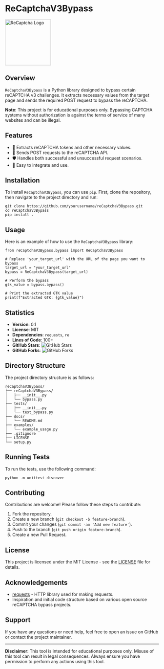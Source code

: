 # ReCaptchaV3Bypass

<img src="https://www.google.com/recaptcha/about/images/reCAPTCHA-logo@2x.png" width="150" alt="ReCaptcha Logo">

## Overview

`ReCaptchaV3Bypass` is a Python library designed to bypass certain reCAPTCHA v3 challenges. It extracts necessary values from the target page and sends the required POST request to bypass the reCAPTCHA.

**Note:** This project is for educational purposes only. Bypassing CAPTCHA systems without authorization is against the terms of service of many websites and can be illegal.

## Features

- 🚀 Extracts reCAPTCHA tokens and other necessary values.
- 🔄 Sends POST requests to the reCAPTCHA API.
- 🛡 Handles both successful and unsuccessful request scenarios.
- 🔧 Easy to integrate and use.

## Installation

To install `ReCaptchaV3Bypass`, you can use `pip`. First, clone the repository, then navigate to the project directory and run:

```
git clone https://github.com/yourusername/reCaptchaV3Bypass.git
cd reCaptchaV3Bypass
pip install .
```

## Usage

Here is an example of how to use the `ReCaptchaV3Bypass` library:

```
from reCaptchaV3Bypass.bypass import ReCaptchaV3Bypass

# Replace 'your_target_url' with the URL of the page you want to bypass
target_url = "your_target_url"
bypass = ReCaptchaV3Bypass(target_url)

# Perform the bypass
gtk_value = bypass.bypass()

# Print the extracted GTK value
print(f"Extracted GTK: {gtk_value}")
```

## Statistics

- **Version**: 0.1
- **License**: MIT
- **Dependencies**: `requests`, `re`
- **Lines of Code**: 100+
- **GitHub Stars**: ![GitHub Stars](https://img.shields.io/github/stars/rdwxth/reCaptchaV3Bypass?style=social)
- **GitHub Forks**: ![GitHub Forks](https://img.shields.io/github/forks/rdwxth/reCaptchaV3Bypass?style=social)

## Directory Structure

The project directory structure is as follows:

```
reCaptchaV3Bypass/
├── reCaptchaV3Bypass/
│   ├── __init__.py
│   └── bypass.py
├── tests/
│   ├── __init__.py
│   └── test_bypass.py
├── docs/
│   └── README.md
├── examples/
│   └── example_usage.py
├── .gitignore
├── LICENSE
└── setup.py
```

## Running Tests

To run the tests, use the following command:

```
python -m unittest discover
```

## Contributing

Contributions are welcome! Please follow these steps to contribute:

1. Fork the repository.
2. Create a new branch (`git checkout -b feature-branch`).
3. Commit your changes (`git commit -am 'Add new feature'`).
4. Push to the branch (`git push origin feature-branch`).
5. Create a new Pull Request.

## License

This project is licensed under the MIT License - see the [LICENSE](../LICENSE) file for details.

## Acknowledgements

- [requests](https://github.com/psf/requests) - HTTP library used for making requests.
- Inspiration and initial code structure based on various open source reCAPTCHA bypass projects.

## Support

If you have any questions or need help, feel free to open an issue on GitHub or contact the project maintainer.

---

**Disclaimer**: This tool is intended for educational purposes only. Misuse of this tool can result in legal consequences. Always ensure you have permission to perform any actions using this tool.
